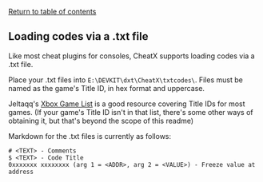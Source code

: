 [Return to table of contents](../README.md)

## Loading codes via a .txt file
Like most cheat plugins for consoles, CheatX supports loading codes via a .txt file.

Place your .txt files into `E:\DEVKIT\dxt\CheatX\txtcodes\`.
Files must be named as the game's Title ID, in hex format and uppercase.

Jeltaqq's [Xbox Game List](https://github.com/jeltaqq/Xbox-Original-GameList/blob/master/Xbox%20Original%20GameList.tsv) is a good resource covering Title IDs for most games. (If your game's Title ID isn't in that list, there's some other ways of obtaining it, but that's beyond the scope of this readme)

Markdown for the .txt files is currently as follows:
```
# <TEXT> - Comments
$ <TEXT> - Code Title
0xxxxxxx xxxxxxxx (arg 1 = <ADDR>, arg 2 = <VALUE>) - Freeze value at address
```
